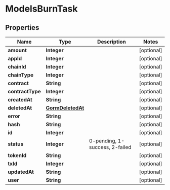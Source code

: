 

# ModelsBurnTask


## Properties

| Name | Type | Description | Notes |
|------------ | ------------- | ------------- | -------------|
|**amount** | **Integer** |  |  [optional] |
|**appId** | **Integer** |  |  [optional] |
|**chainId** | **Integer** |  |  [optional] |
|**chainType** | **Integer** |  |  [optional] |
|**contract** | **String** |  |  [optional] |
|**contractType** | **Integer** |  |  [optional] |
|**createdAt** | **String** |  |  [optional] |
|**deletedAt** | [**GormDeletedAt**](GormDeletedAt.md) |  |  [optional] |
|**error** | **String** |  |  [optional] |
|**hash** | **String** |  |  [optional] |
|**id** | **Integer** |  |  [optional] |
|**status** | **Integer** | 0-pending, 1-success, 2-failed |  [optional] |
|**tokenId** | **String** |  |  [optional] |
|**txId** | **Integer** |  |  [optional] |
|**updatedAt** | **String** |  |  [optional] |
|**user** | **String** |  |  [optional] |



